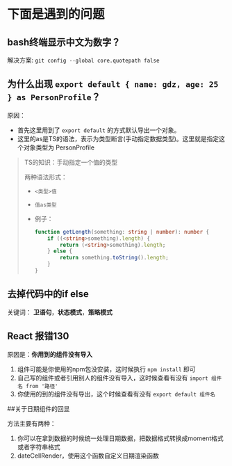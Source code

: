 # 下面是遇到的问题

## bash终端显示中文为数字？

解决方案: `git config --global core.quotepath false`



## 为什么出现 `export default { name: gdz, age: 25 } as PersonProfile`？ 

原因：
* 首先这里用到了 `export default` 的方式默认导出一个对象。
* 这里的as是TS的语法，表示为类型断言(手动指定数据类型)。这里就是指定这个对象类型为 PersonProfile
> TS的知识：手动指定一个值的类型
>
> 两种语法形式：
>
> * `<类型>值`
>
> * `值as类型`
>
> * 例子：
>
>   ```typescript
>   function getLength(something: string | number): number {
>       if ((<string>something).length) {
>           return (<string>something).length;
>       } else {
>           return something.toString().length;
>       }
>   }
>   ```



## 去掉代码中的if else

关键词： **卫语句**，**状态模式**，**策略模式**



## React 报错130

原因是：**你用到的组件没有导入**

1. 组件可能是你使用的npm包没安装，这时候执行 `npm install` 即可
2. 自己写的组件或者引用别人的组件没有导入，这时候查看有没有 `import 组件名 from '路径'` 
3. 你使用的到的组件没有导出，这个时候查看有没有 `export default 组件名 `



##关于日期组件的回显

方法主要有两种：

1. 你可以在拿到数据的时候统一处理日期数据，把数据格式转换成moment格式或者字符串格式
2. dateCellRender，使用这个函数自定义日期渲染函数